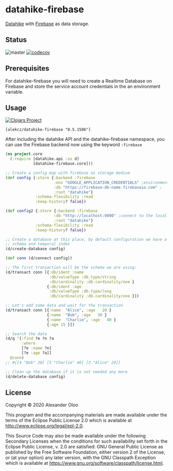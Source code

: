 # datahike-firebase

[Datahike](https://github.com/replikativ/datahike) with [Firebase](https://firebase.google.com/products/realtime-database) as data storage.

## Status
![master](https://github.com/alekcz/datahike-firebase/workflows/master/badge.svg) [![codecov](https://codecov.io/gh/alekcz/datahike-firebase/branch/master/graph/badge.svg)](https://codecov.io/gh/alekcz/datahike-firebase)   

## Prerequisites

For datahike-firebase you will need to create a Realtime Database on Firebase and store the service account credentials in the an environment variable.

## Usage

[![Clojars Project](https://img.shields.io/clojars/v/alekcz/datahike-firebase.svg)](https://clojars.org/alekcz/datahike-firebase)

`[alekcz/datahike-firebase "0.5.1506"]`

After including the datahike API and the datahike-firebase namespace, you can use the Firebase backend now using the keyword `:firebase`

```clojure
(ns project.core
  (:require [datahike.api :as d]
            [datahike-firebase.core]))

;; Create a config map with firebase as storage medium
(def config {:store {:backend :firebase
                     :env "GOOGLE_APPLICATION_CREDENTIALS" ;environment variable with services account details 
                     :db "https://firebase-db-name.firebaseio.com" ; 
                     :root "datahike"}
             :schema-flexibility :read
             :keep-history? false})

(def config2 {:store {:backend :firebase
                     :db "http://localhost:9000" ;connect to the local emulator
                     :root "datahike"}
             :schema-flexibility :read
             :keep-history? false})

;; Create a database at this place, by default configuration we have a strict
;; schema and temporal index
(d/create-database config)

(def conn (d/connect config))

;; The first transaction will be the schema we are using:
(d/transact conn [{:db/ident :name
                   :db/valueType :db.type/string
                   :db/cardinality :db.cardinality/one }
                  {:db/ident :age
                   :db/valueType :db.type/long
                   :db/cardinality :db.cardinality/one }])

;; Let's add some data and wait for the transaction
(d/transact conn [{:name  "Alice", :age   20 }
                  {:name  "Bob", :age   30 }
                  {:name  "Charlie", :age   40 }
                  {:age 15 }])

;; Search the data
(d/q '[:find ?e ?n ?a
       :where
       [?e :name ?n]
       [?e :age ?a]]
  @conn)
;; #{[4 "Bob" 30] [5 "Charlie" 40] [3 "Alice" 20]}

;; Clean up the database if it is not needed any more
(d/delete-database config)
```

## License

Copyright © 2020 Alexander Oloo

This program and the accompanying materials are made available under the
terms of the Eclipse Public License 2.0 which is available at
http://www.eclipse.org/legal/epl-2.0.

This Source Code may also be made available under the following Secondary
Licenses when the conditions for such availability set forth in the Eclipse
Public License, v. 2.0 are satisfied: GNU General Public License as published by
the Free Software Foundation, either version 2 of the License, or (at your
option) any later version, with the GNU Classpath Exception which is available
at https://www.gnu.org/software/classpath/license.html.
